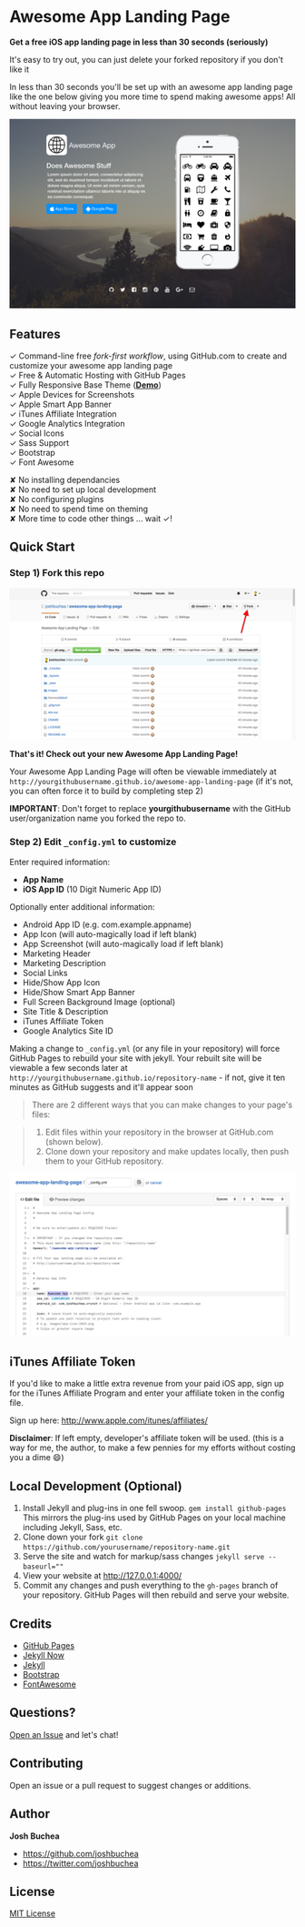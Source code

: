 # Awesome App Landing Page

**Get a free iOS app landing page in less than 30 seconds (seriously)**

It's easy to try out, you can just delete your forked repository if you don't like it

In less than 30 seconds you'll be set up with an awesome app landing page like the one below giving you more time to spend making awesome apps! All without leaving your browser.

![Awesome App Landing Page Theme Screenshot](/images/awesome-app-landing-page-screenshot.png "Awesome App Landing Page Theme Screenshot")

## Features

✓ Command-line free _fork-first workflow_, using GitHub.com to create and customize your awesome app landing page  
✓ Free & Automatic Hosting with GitHub Pages   
✓ Fully Responsive Base Theme (**<a href="http://joshbuchea.github.io/awesome-app-landing-page">Demo</a>**)  
✓ Apple Devices for Screenshots  
✓ Apple Smart App Banner  
✓ iTunes Affiliate Integration  
✓ Google Analytics Integration  
✓ Social Icons  
✓ Sass Support  
✓ Bootstrap  
✓ Font Awesome  

✘ No installing dependancies  
✘ No need to set up local development  
✘ No configuring plugins  
✘ No need to spend time on theming  
✘ More time to code other things ... wait ✓!

## Quick Start

### Step 1) Fork this repo

![Step 1](/images/fork.png "Step 1")

**That's it! Check out your new Awesome App Landing Page!**

Your Awesome App Landing Page will often be viewable immediately at `http://yourgithubusername.github.io/awesome-app-landing-page` (if it's not, you can often force it to build by completing step 2)

**IMPORTANT**: Don't forget to replace **yourgithubusername** with the GitHub user/organization name you forked the repo to.

### Step 2) Edit `_config.yml` to customize

Enter required information:
- **App Name**
- **iOS App ID** (10 Digit Numeric App ID)

Optionally enter additional information:
- Android App ID (e.g. com.example.appname)
- App Icon (will auto-magically load if left blank)
- App Screenshot (will auto-magically load if left blank)
- Marketing Header
- Marketing Description
- Social Links
- Hide/Show App Icon
- Hide/Show Smart App Banner
- Full Screen Background Image (optional)
- Site Title & Description
- iTunes Affiliate Token
- Google Analytics Site ID

Making a change to `_config.yml` (or any file in your repository) will force GitHub Pages to rebuild your site with jekyll. Your rebuilt site will be viewable a few seconds later at `http://yourgithubusername.github.io/repository-name` - if not, give it ten minutes as GitHub suggests and it'll appear soon

> There are 2 different ways that you can make changes to your page's files:

> 1. Edit files within your repository in the browser at GitHub.com (shown below).
> 2. Clone down your repository and make updates locally, then push them to your GitHub repository.

![_config.yml](/images/config.png "_config.yml")

## iTunes Affiliate Token

If you'd like to make a little extra revenue from your paid iOS app, sign up for the iTunes Affiliate Program and enter your affiliate token in the config file.

Sign up here: http://www.apple.com/itunes/affiliates/

**Disclaimer**: If left empty, developer's affiliate token will be used. (this is a way for me, the author, to make a few pennies for my efforts without costing you a dime 😄)

## Local Development (Optional)

1. Install Jekyll and plug-ins in one fell swoop. `gem install github-pages` This mirrors the plug-ins used by GitHub Pages on your local machine including Jekyll, Sass, etc.
2. Clone down your fork `git clone https://github.com/yourusername/repository-name.git`
3. Serve the site and watch for markup/sass changes `jekyll serve --baseurl=""`
4. View your website at http://127.0.0.1:4000/
5. Commit any changes and push everything to the `gh-pages` branch of your repository. GitHub Pages will then rebuild and serve your website.

## Credits

- [GitHub Pages](https://pages.github.com/)
- [Jekyll Now](https://github.com/barryclark/jekyll-now)
- [Jekyll](https://github.com/jekyll/jekyll)
- [Bootstrap](https://github.com/mdo/bootstrap)
- [FontAwesome](https://fortawesome.github.io/Font-Awesome/)

## Questions?

[Open an Issue](https://github.com/joshbuchea/awesome-app-landing-page/issues/new) and let's chat!

## Contributing

Open an issue or a pull request to suggest changes or additions.

## Author

**Josh Buchea**
- <https://github.com/joshbuchea>
- <https://twitter.com/joshbuchea>

## License

[MIT License](LICENSE)
